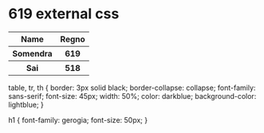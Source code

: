 <html>

<head>
    <h1>619 external css</h1>
    <link rel="stylesheet" href="external.css">
</head>

<body>
    <table>
        <tr>
            <th>Name</th>
            <th>Regno</th>
        </tr>
        <tr>
            <th>Somendra</th>
            <th>619</th>
        </tr>
        <tr>
            <th>Sai</th>
            <th>518</th>
        </tr>
    </table>
</body>

</html>

table,
tr,
th {
    border: 3px solid black;
    border-collapse: collapse;
    font-family: sans-serif;
    font-size: 45px;
    width: 50%;
    color: darkblue;
    background-color: lightblue;
}

h1 {
    font-family: gerogia;
    font-size: 50px;
}
